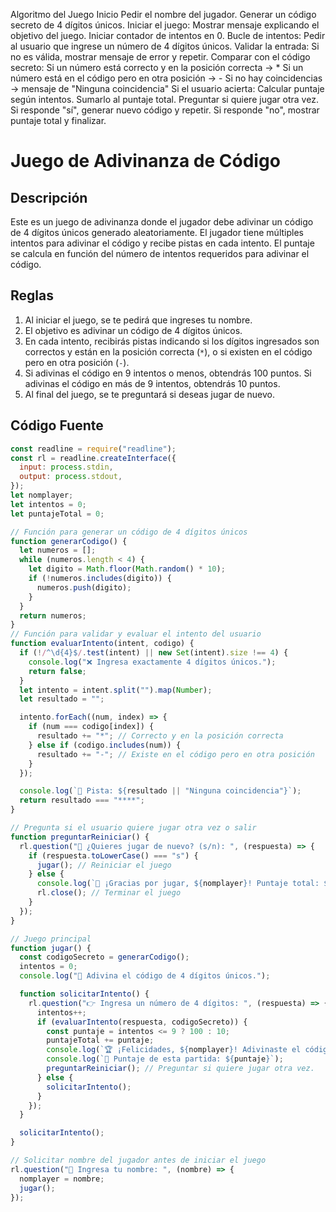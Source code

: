 Algoritmo del Juego
Inicio
Pedir el nombre del jugador.
Generar un código secreto de 4 dígitos únicos.
Iniciar el juego:
Mostrar mensaje explicando el objetivo del juego.
Iniciar contador de intentos en 0.
Bucle de intentos:
Pedir al usuario que ingrese un número de 4 dígitos únicos.
Validar la entrada: Si no es válida, mostrar mensaje de error y repetir.
Comparar con el código secreto:
Si un número está correcto y en la posición correcta → *
Si un número está en el código pero en otra posición → -
Si no hay coincidencias → mensaje de "Ninguna coincidencia"
Si el usuario acierta:
Calcular puntaje según intentos.
Sumarlo al puntaje total.
Preguntar si quiere jugar otra vez.
Si responde "sí", generar nuevo código y repetir.
Si responde "no", mostrar puntaje total y finalizar.



# Juego de Adivinanza de Código

## Descripción

Este es un juego de adivinanza donde el jugador debe adivinar un código de 4 dígitos únicos generado aleatoriamente. El jugador tiene múltiples intentos para adivinar el código y recibe pistas en cada intento. El puntaje se calcula en función del número de intentos requeridos para adivinar el código.

## Reglas

1. Al iniciar el juego, se te pedirá que ingreses tu nombre.
2. El objetivo es adivinar un código de 4 dígitos únicos.
3. En cada intento, recibirás pistas indicando si los dígitos ingresados son correctos y están en la posición correcta (`*`), o si existen en el código pero en otra posición (`-`).
4. Si adivinas el código en 9 intentos o menos, obtendrás 100 puntos. Si adivinas el código en más de 9 intentos, obtendrás 10 puntos.
5. Al final del juego, se te preguntará si deseas jugar de nuevo.
## Código Fuente

````````````````````````````````````javascript
const readline = require("readline");
const rl = readline.createInterface({
  input: process.stdin,
  output: process.stdout,
});
let nomplayer;
let intentos = 0;
let puntajeTotal = 0;

// Función para generar un código de 4 dígitos únicos
function generarCodigo() {
  let numeros = [];
  while (numeros.length < 4) {
    let digito = Math.floor(Math.random() * 10);
    if (!numeros.includes(digito)) {
      numeros.push(digito);
    }
  }
  return numeros;
}
// Función para validar y evaluar el intento del usuario
function evaluarIntento(intent, codigo) {
  if (!/^\d{4}$/.test(intent) || new Set(intent).size !== 4) {
    console.log("❌ Ingresa exactamente 4 dígitos únicos.");
    return false;
  }
  let intento = intent.split("").map(Number);
  let resultado = "";

  intento.forEach((num, index) => {
    if (num === codigo[index]) {
      resultado += "*"; // Correcto y en la posición correcta
    } else if (codigo.includes(num)) {
      resultado += "-"; // Existe en el código pero en otra posición
    }
  });

  console.log(`🔹 Pista: ${resultado || "Ninguna coincidencia"}`);
  return resultado === "****";
}

// Pregunta si el usuario quiere jugar otra vez o salir
function preguntarReiniciar() {
  rl.question("🔄 ¿Quieres jugar de nuevo? (s/n): ", (respuesta) => {
    if (respuesta.toLowerCase() === "s") {
      jugar(); // Reiniciar el juego
    } else {
      console.log(`👋 ¡Gracias por jugar, ${nomplayer}! Puntaje total: ${puntajeTotal}`);
      rl.close(); // Terminar el juego
    }
  });
}

// Juego principal
function jugar() {
  const codigoSecreto = generarCodigo();
  intentos = 0;
  console.log("🎯 Adivina el código de 4 dígitos únicos.");

  function solicitarIntento() {
    rl.question("👉 Ingresa un número de 4 dígitos: ", (respuesta) => {
      intentos++;
      if (evaluarIntento(respuesta, codigoSecreto)) {
        const puntaje = intentos <= 9 ? 100 : 10;
        puntajeTotal += puntaje;
        console.log(`🏆 ¡Felicidades, ${nomplayer}! Adivinaste el código: ${codigoSecreto.join("")}`);
        console.log(`🎯 Puntaje de esta partida: ${puntaje}`);
        preguntarReiniciar(); // Preguntar si quiere jugar otra vez.
      } else {
        solicitarIntento();
      }
    });
  }

  solicitarIntento();
}

// Solicitar nombre del jugador antes de iniciar el juego
rl.question("📝 Ingresa tu nombre: ", (nombre) => {
  nomplayer = nombre;
  jugar();
});
